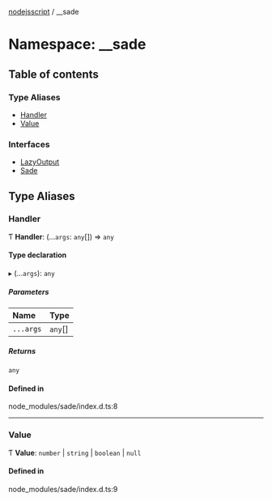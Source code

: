[nodejsscript](../README.md) / \_\_sade

# Namespace: \_\_sade

## Table of contents

### Type Aliases

- [Handler](_sade.md#handler)
- [Value](_sade.md#value)

### Interfaces

- [LazyOutput](../interfaces/sade.LazyOutput.md)
- [Sade](../interfaces/sade.Sade.md)

## Type Aliases

### Handler

Ƭ **Handler**: (...`args`: `any`[]) => `any`

#### Type declaration

▸ (...`args`): `any`

##### Parameters

| Name | Type |
| :------ | :------ |
| `...args` | `any`[] |

##### Returns

`any`

#### Defined in

node_modules/sade/index.d.ts:8

___

### Value

Ƭ **Value**: `number` \| `string` \| `boolean` \| ``null``

#### Defined in

node_modules/sade/index.d.ts:9
